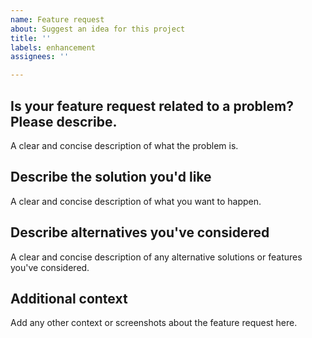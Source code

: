 ```yaml
---
name: Feature request
about: Suggest an idea for this project
title: ''
labels: enhancement
assignees: ''

---
```


## Is your feature request related to a problem? Please describe.

A clear and concise description of what the problem is.

## Describe the solution you'd like

A clear and concise description of what you want to happen.

## Describe alternatives you've considered

A clear and concise description of any alternative solutions or features you've considered.

## Additional context

Add any other context or screenshots about the feature request here.
